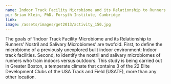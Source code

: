 ```yaml
---
name: Indoor Track Facility Microbiome and its Relationship to Runners’ Nostril and Salivary Microbiomes
pi: Brian Klein, PhD. Forsyth Institute, Cambridge
link:
image: /assets/images/get2013/activity_150.jpg
---
```


The goals of ‘Indoor Track Facility Microbiome and its Relationship to Runners’ Nostril and Salivary Microbiomes’ are twofold. First, to define the microbiome of a previously unexplored built indoor environment: Indoor track facilities. Second, to identify the nostril and salivary microbiomes of runners who train indoors versus outdoors. This study is being carried out in Greater Boston, a temperate climate that contains 3 of the 22 Elite Development Clubs of the USA Track and Field (USATF), more than any other location.
